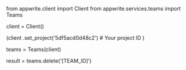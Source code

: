 from appwrite.client import Client
from appwrite.services.teams import Teams

client = Client()

(client
  .set_project('5df5acd0d48c2') # Your project ID
)

teams = Teams(client)

result = teams.delete('[TEAM_ID]')
